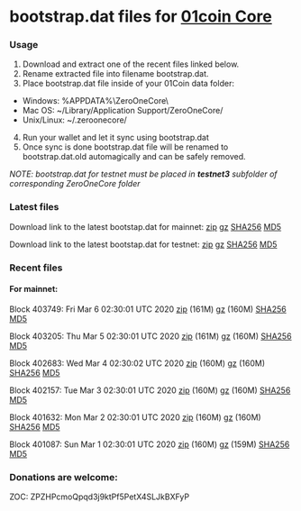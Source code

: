 # bootstrap.dat files for [01coin Core](https://01coin.io)

### Usage

1. Download and extract one of the recent files linked below.
2. Rename extracted file into filename bootstrap.dat.
3. Place bootstrap.dat file inside of your 01Coin data folder:
 - Windows: %APPDATA%\ZeroOneCore\
 - Mac OS: ~/Library/Application Support/ZeroOneCore/
 - Unix/Linux: ~/.zeroonecore/
4. Run your wallet and let it sync using bootstrap.dat
5. Once sync is done bootstrap.dat file will be renamed to bootstrap.dat.old automagically and can be safely removed.

_NOTE: bootstrap.dat for testnet must be placed in **testnet3** subfolder of corresponding ZeroOneCore folder_

### Latest files
Download link to the latest bootstap.dat for mainnet: [zip](https://files.01coin.io/mainnet/bootstrap.dat.zip) [gz](https://files.01coin.io/mainnet/bootstrap.dat.tar.gz) [SHA256](https://files.01coin.io/mainnet/sha256.txt) [MD5](https://files.01coin.io/mainnet/md5.txt)

Download link to the latest bootstap.dat for testnet: [zip](https://files.01coin.io/testnet/bootstrap.dat.zip) [gz](https://files.01coin.io/testnet/bootstrap.dat.tar.gz) [SHA256](https://files.01coin.io/testnet/sha256.txt) [MD5](https://files.01coin.io/testnet/md5.txt)

### Recent files

#### For mainnet:

Block 403749: Fri Mar  6 02:30:01 UTC 2020 [zip](https://files.01coin.io/mainnet/2020-03-06/bootstrap.dat.zip) (161M) [gz](https://files.01coin.io/mainnet/2020-03-06/bootstrap.dat.tar.gz) (160M) [SHA256](https://files.01coin.io/mainnet/2020-03-06/sha256.txt) [MD5](https://files.01coin.io/mainnet/2020-03-06/md5.txt)

Block 403205: Thu Mar  5 02:30:01 UTC 2020 [zip](https://files.01coin.io/mainnet/2020-03-05/bootstrap.dat.zip) (161M) [gz](https://files.01coin.io/mainnet/2020-03-05/bootstrap.dat.tar.gz) (160M) [SHA256](https://files.01coin.io/mainnet/2020-03-05/sha256.txt) [MD5](https://files.01coin.io/mainnet/2020-03-05/md5.txt)

Block 402683: Wed Mar  4 02:30:02 UTC 2020 [zip](https://files.01coin.io/mainnet/2020-03-04/bootstrap.dat.zip) (160M) [gz](https://files.01coin.io/mainnet/2020-03-04/bootstrap.dat.tar.gz) (160M) [SHA256](https://files.01coin.io/mainnet/2020-03-04/sha256.txt) [MD5](https://files.01coin.io/mainnet/2020-03-04/md5.txt)

Block 402157: Tue Mar  3 02:30:01 UTC 2020 [zip](https://files.01coin.io/mainnet/2020-03-03/bootstrap.dat.zip) (160M) [gz](https://files.01coin.io/mainnet/2020-03-03/bootstrap.dat.tar.gz) (160M) [SHA256](https://files.01coin.io/mainnet/2020-03-03/sha256.txt) [MD5](https://files.01coin.io/mainnet/2020-03-03/md5.txt)

Block 401632: Mon Mar  2 02:30:01 UTC 2020 [zip](https://files.01coin.io/mainnet/2020-03-02/bootstrap.dat.zip) (160M) [gz](https://files.01coin.io/mainnet/2020-03-02/bootstrap.dat.tar.gz) (160M) [SHA256](https://files.01coin.io/mainnet/2020-03-02/sha256.txt) [MD5](https://files.01coin.io/mainnet/2020-03-02/md5.txt)

Block 401087: Sun Mar  1 02:30:01 UTC 2020 [zip](https://files.01coin.io/mainnet/2020-03-01/bootstrap.dat.zip) (160M) [gz](https://files.01coin.io/mainnet/2020-03-01/bootstrap.dat.tar.gz) (159M) [SHA256](https://files.01coin.io/mainnet/2020-03-01/sha256.txt) [MD5](https://files.01coin.io/mainnet/2020-03-01/md5.txt)


### Donations are welcome:

ZOC: ZPZHPcmoQpqd3j9ktPf5PetX4SLJkBXFyP
